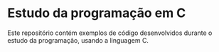 # Estudo da programação em C
Este repositório contém exemplos de código desenvolvidos durante o estudo da programação, usando a linguagem C.
